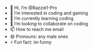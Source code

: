 - 👋 Hi, I’m @Razzie1-Pro
- 👀 I’m interested in coding and gaming
- 🌱 I’m currently learning coding
- 💞️ I’m looking to collaborate on coding
- 📫 How to reach me email
- 😄 Pronouns: any male ones
- ⚡ Fun fact: im funny

<!---
Razzie1-Pro/Razzie1-Pro is a ✨ special ✨ repository because its `README.md` (this file) appears on your GitHub profile.
You can click the Preview link to take a look at your changes.
--->
